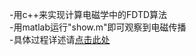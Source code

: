 -用c++来实现计算电磁学中的FDTD算法  
-用matlab运行"show.m"即可观察到电磁传播  
-具体过程详述请[点击此处](https://clamtian.gitee.io/categories/FDTD/)
